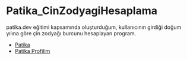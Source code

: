 # Patika_CinZodyagiHesaplama
patika.dev eğitimi kapsamında oluşturduğum, kullanıcının girdiği doğum yılına göre çin zodyağı burcunu hesaplayan program.

- [Patika](https://app.patika.dev/)
- [Patika Profilim](https://app.patika.dev/aytac)
